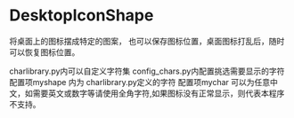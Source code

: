 # DesktopIconShape
将桌面上的图标摆成特定的图案，
也可以保存图标位置，桌面图标打乱后，随时可以恢复图标位置。

charlibrary.py内可以自定义字符集
config_chars.py内配置挑选需要显示的字符
	配置项myshape 内为 charlibrary.py定义的字符
	配置项mychar 可以为任意中文，如需要英文或数字等请使用全角字符,如果图标没有正常显示，则代表本程序不支持。
